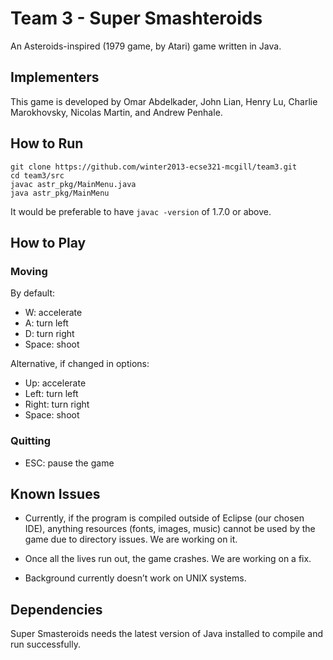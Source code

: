 Team 3 - Super Smashteroids
===============

An Asteroids-inspired (1979 game, by Atari) game written in Java.

Implementers
------------------

This game is developed by Omar Abdelkader, John Lian, Henry Lu, Charlie Marokhovsky, Nicolas Martin, and Andrew Penhale. 

How to Run
---------------

	git clone https://github.com/winter2013-ecse321-mcgill/team3.git
	cd team3/src
	javac astr_pkg/MainMenu.java
	java astr_pkg/MainMenu

It would be preferable to have `javac -version` of 1.7.0 or above.

How to Play 
---------------

### Moving

By default:

- W: accelerate
- A: turn left
- D: turn right
- Space: shoot

Alternative, if changed in options:

- Up: accelerate
- Left: turn left
- Right: turn right
- Space: shoot

### Quitting

- ESC: pause the game

Known Issues
------------------

- Currently, if the program is compiled outside of Eclipse (our chosen IDE), anything resources (fonts, images, music) cannot be used by the game due to directory issues. We are working on it. 

- Once all the lives run out, the game crashes. We are working on a fix.

- Background currently doesn’t work on UNIX systems.

Dependencies
------------------

Super Smasteroids needs the latest version of Java installed to compile and run successfully. 
